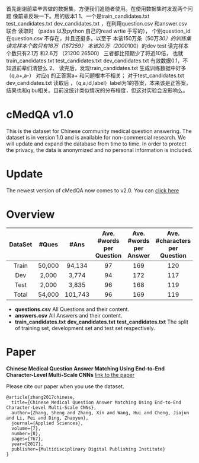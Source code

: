 首先谢谢前辈辛苦做的数据集，方便我们追随者使用。在使用数据集时发现两个问题 像前辈反映一下。用的版本1
 1、一个是train_candidates.txt   test_candidates.txt  dev_candidates.txt  ，在利用question.csv 和answer.csv 联合 读取时 （padas 以及python  自己的read wrtie 手写的）， 个别question_id  在question.csv  不存在，并且还挺多。以至于
 本该150万条（50万*30）的训练集 读完样本个数只有18万（187259）
 本该20万（2000*100）的dev  test 读完样本个数只有2.1万 和2.6万  （21200 26500）  三者都比预期少了将近10倍，
 也就train_candidates.txt   test_candidates.txt  dev_candidates.txt   有效数据0.1，不知道前辈们清楚么
2、 读完后，发现train_candidates.txt  生成训练数据中好多（q,a+,a-） 对应q 的正答案a+  和问题根本不相关；
对于test_candidates.txt  dev_candidates.txt  读取后 ，（q,a,id,label）label为1的答案，本来该是正答案，结果也和q bu相关。目前没统计类似情况的分布程度，但这对实验会没影响么。


# cMedQA v1.0
This is the dataset for Chinese community medical question answering. The dataset is in version 1.0 and is available for non-commercial research. We will update and expand the database from time to time. In order to protect the privacy, the data is anonymized and no personal information is included.

# Update

The newest version of cMedQA now comes to v2.0. You can [click here](https://github.com/zhangsheng93/cMedQA2)


# Overview

| DataSet | #Ques | #Ans | Ave. #words per Question |  Ave. #words per Answer| Ave. #characters per Question | Ave. #characters per Answer |
| :-: | :-: | :-: | :-: | :-: | :-: | :-: |
|Train|50,000|94,134|97|169|120|212|
|Dev|2,000|3,774|94|172|117|216|
|Test|2,000|3,835|96|168|119|211|
|Total|54,000|101,743|96|169|119|212|

* **questions.csv**  All Questions and their content.
* **answers.csv**  All Answers and their content.
* **train_candidates.txt** **dev_candidates.txt** **test_candidates.txt** The split of training set, development set and test set respectively.

# Paper
**Chinese Medical Question Answer Matching Using End-to-End Character-Level Multi-Scale CNNs** [link to the paper](http://www.mdpi.com/2076-3417/7/8/767)

Please cite our paper when you use the dataset.
```
@article{zhang2017chinese,
  title={Chinese Medical Question Answer Matching Using End-to-End Character-Level Multi-Scale CNNs},
  author={Zhang, Sheng and Zhang, Xin and Wang, Hui and Cheng, Jiajun and Li, Pei and Ding, Zhaoyun},
  journal={Applied Sciences},
  volume={7},
  number={8},
  pages={767},
  year={2017},
  publisher={Multidisciplinary Digital Publishing Institute}
}
```
